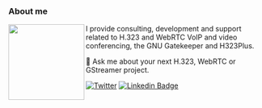 ### About me
<img align="left" height="150" src="https://www.willamowius.de/images/jan.jpg">

I provide consulting, development and support related to H.323 and WebRTC VoIP and video conferencing, the GNU Gatekeeper and H323Plus.

💬 Ask me about your next H.323, WebRTC or GStreamer project.

[![Twitter](https://img.shields.io/twitter/url/https/twitter.com/h323.svg?style=social&label=Follow%20%40Jan%20Willamowius)](https://twitter.com/h323)
[![Linkedin Badge](https://img.shields.io/badge/-Jan%20Willamowius-blue?style=flat-square&logo=Linkedin&logoColor=white&link=https://www.linkedin.com/in/willamowius/)](https://www.linkedin.com/in/willamowius/)
